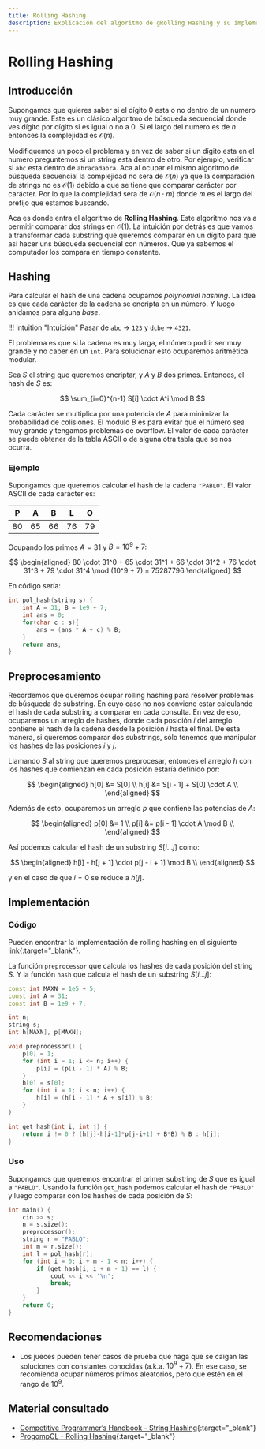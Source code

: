 ```yaml
---
title: Rolling Hashing
description: Explicación del algoritmo de gRolling Hashing y su implementación en C++.
---
```


# Rolling Hashing

## Introducción

Supongamos que quieres saber si el dígito $0$ esta o no dentro de un numero muy grande. Este es un clásico algoritmo de búsqueda secuencial donde ves dígito por dígito si es igual o no a $0$. Si el largo del numero es de $n$ entonces la complejidad es $\mathcal{O}(n)$. 

Modifiquemos un poco el problema y en vez de saber si un dígito esta en el numero preguntemos si un string esta dentro de otro. Por ejemplo, verificar si `abc` esta dentro de `abracadabra`. Aca al ocupar el mismo algoritmo de búsqueda secuencial la complejidad no sera de $\mathcal{O}(n)$ ya que la comparación de strings no es $\mathcal{O}(1)$ debido a que se tiene que comparar carácter por carácter. Por lo que la complejidad sera de $\mathcal{O}(n \cdot m)$ donde $m$ es el largo del prefijo que estamos buscando. 

Aca es donde entra el algoritmo de **Rolling Hashing**. Este algoritmo nos va a permitir comparar dos strings en $\mathcal{O}(1)$. La intuición por detrás es que vamos a transformar cada substring que queremos comparar en un dígito para que asi hacer uns búsqueda secuencial con números. Que ya sabemos el computador los compara en tiempo constante. 

## Hashing

Para calcular el hash de una cadena ocupamos _polynomial hashing_. La idea es que cada carácter de la cadena se encripta en un número. Y luego anidamos para alguna _base_. 

!!! intuition "Intuición"
    Pasar de `abc` $\rightarrow$ `123` y `dcbe` $\rightarrow$ `4321`. 

El problema es que si la cadena es muy larga, el número podrir ser muy grande y no caber en un `int`. Para solucionar esto ocuparemos aritmética modular.

Sea $S$ el string que queremos encriptar, y $A$ y $B$ dos primos. Entonces, el hash de $S$ es:

$$
\sum_{i=0}^{n-1} S[i] \cdot A^i \mod B
$$

Cada carácter se multiplica por una potencia de $A$ para minimizar la probabilidad de colisiones. El modulo $B$ es para evitar que el número sea muy grande y tengamos problemas de overflow. El valor de cada carácter se puede obtener de la tabla ASCII o de alguna otra tabla que se nos ocurra.

### Ejemplo

Supongamos que queremos calcular el hash de la cadena `"PABLO"`. El valor ASCII de cada carácter es:

<center>

| P | A | B | L | O |
|---|---|---|---|---|
| 80 | 65 | 66 | 76 | 79 |

</center>

Ocupando los primos $A=31$ y $B=10^9 + 7$:

$$
\begin{aligned}
80 \cdot 31^0 + 65 \cdot 31^1 + 66 \cdot 31^2 + 76 \cdot 31^3 + 79 \cdot 31^4 \mod (10^9 + 7) = 75287796
\end{aligned}
$$

En código sería:

```cpp
int pol_hash(string s) {
    int A = 31, B = 1e9 + 7;
    int ans = 0;
    for(char c : s){
        ans = (ans * A + c) % B;
    }
    return ans;
}
```

## Preprocesamiento

Recordemos que queremos ocupar rolling hashing para resolver problemas de búsqueda de substring. En cuyo caso no nos conviene estar calculando el hash de cada substring a comparar en cada consulta. En vez de eso, ocuparemos un arreglo de hashes, donde cada posición $i$ del arreglo contiene el hash de la cadena desde la posición $i$ hasta el final. De esta manera, si queremos comparar dos substrings, sólo tenemos que manipular los hashes de las posiciones $i$ y $j$.

Llamando $S$ al string que queremos preprocesar, entonces el arreglo $h$ con los hashes que comienzan en cada posición estaría definido por:

$$
\begin{aligned}
h[0] &= S[0] \\ 
h[i] &= S[i - 1] + S[0] \cdot A \\
\end{aligned}
$$

Además de esto, ocuparemos un arreglo $p$ que contiene las potencias de $A$:

$$
\begin{aligned}
p[0] &= 1 \\
p[i] &= p[i - 1] \cdot A \mod B \\
\end{aligned}
$$

Así podemos calcular el hash de un substring $S[i \dots j]$ como:

$$
\begin{aligned}
h[i] - h[j + 1] \cdot p[j - i + 1] \mod B \\
\end{aligned}
$$

y en el caso de que $i = 0$ se reduce a $h[j]$.

## Implementación

### Código

Pueden encontrar la implementación de rolling hashing en el siguiente [link](https://github.com/Wh4rp/Competitive-Programming/blob/main/Notes/Strings/Rolling%20Hashing.h){:target="_blank"}.

La función `preprocessor` que calcula los hashes de cada posición del string $S$. Y la función `hash` que calcula el hash de un substring $S[i \dots j]$:

```cpp  
const int MAXN = 1e5 + 5;
const int A = 31;
const int B = 1e9 + 7;

int n;
string s;
int h[MAXN], p[MAXN];

void preprocessor() {
    p[0] = 1;
    for (int i = 1; i <= n; i++) {
        p[i] = (p[i - 1] * A) % B;
    }
    h[0] = s[0];
    for (int i = 1; i < n; i++) {
        h[i] = (h[i - 1] * A + s[i]) % B;
    }
}

int get_hash(int i, int j) {
    return i != 0 ? (h[j]-h[i-1]*p[j-i+1] + B*B) % B : h[j];
}
```

### Uso

Supongamos que queremos encontrar el primer substring de $S$ que es igual a `"PABLO"`. Usando la función `get_hash` podemos calcular el hash de `"PABLO"` y luego comparar con los hashes de cada posición de $S$:

```cpp
int main() {
    cin >> s;
    n = s.size();
    preprocessor();
    string r = "PABLO";
    int m = r.size();
    int l = pol_hash(r);
    for (int i = 0; i + m - 1 < n; i++) {
        if (get_hash(i, i + m - 1) == l) {
            cout << i << '\n';
            break;
        }
    }
    return 0;
}
```

## Recomendaciones

- Los jueces pueden tener casos de prueba que haga que se caigan las soluciones con constantes conocidas (a.k.a. $10^9 + 7$). En ese caso, se recomienda ocupar números primos aleatorios, pero que estén en el rango de $10^9$. 

## Material consultado

- [Competitive Programmer’s Handbook - String Hashing](https://usaco.guide/CPH.pdf#page=255){:target="_blank"}
- [ProgompCL - Rolling Hashing](https://progcomp.cl/rollinghashing){:target="_blank"}
